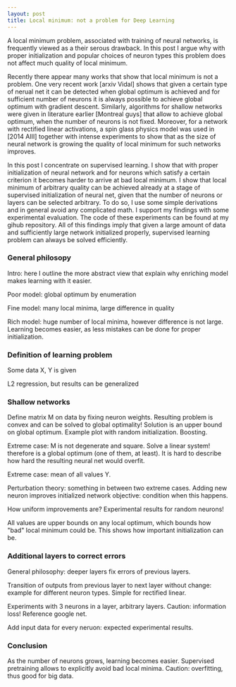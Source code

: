```yaml
---
layout: post
title: Local minimum: not a problem for Deep Learning
---
```


A local minimum problem, associated with training of neural networks, is frequently viewed as a their serous drawback. In this post I argue why with proper initialization and popular choices of neuron types this problem does not affect much quality of local minimum.

Recently there appear many works that show that local minimum is not a problem. One very recent work [arxiv Vidal] shows that given a certain type of nerual net it can be detected when global optimum is achieved and for sufficient number of neurons it is always possible to achieve global optimum with gradient descent. Similarly, algorithms for shallow networks were given in literature earlier [Montreal guys] that allow to achieve global optimum, when the number of neurons is not fixed. Moreover, for a network with rectified linear activations, a spin glass physics model was used in [2014 AIII] together with intense experiments to show that as the size of neural network is growing the quality of local minimum for such networks improves.

In this post I concentrate on supervised learning. I show that with proper initialization of neural network and for neurons which satisfy a certain criterion it becomes harder to arrive at bad local minimum. I show that local minimum of arbitrary quality can be achieved already at a stage of supervised initialization of neural net, given that the number of neurons or layers can be selected arbitrary. To do so, I use some simple derivations and in general avoid any complicated math. I support my findings with some experimental evaluation. The code of these experiments can be found at my gihub repository.
All of this findings imply that given a large amount of data and sufficiently large network initialized properly, supervised learning problem can always be solved efficiently.

### General philosopy

Intro: here I outline the more abstract view that explain why enriching model makes learning with it easier.

Poor model: global optimum by enumeration

Fine model: many local minima, large difference in quality

Rich model: huge number of local minima, however difference is not large. Learning becomes easier, as less mistakes can be done for proper initialization.

### Definition of learning problem

Some data X, Y is given

L2 regression, but results can be generalized

### Shallow networks

Define matrix M on data by fixing neuron weights. Resulting problem is convex and can be solved to global optimality! Solution is an upper bound on global optimum. Example plot with random initialization. Boosting.

Extreme case: M is not degenerate and square. Solve a linear system! therefore is a global optimum (one of them, at least). It is hard to describe how hard the resulting neural net would overfit. 

Extreme case: mean of all values Y.

Perturbation theory: something in between two extreme cases. Adding new neuron improves initialized network objective: condition when this happens.

How uniform improvements are? Experimental results for random neurons!

All values are upper bounds on any local optimum, which bounds how "bad" local minimum could be. This shows how important initialization can be.

### Additional layers to correct errors

General philosophy: deeper layers fix errors of previous layers.

Transition of outputs from previous layer to next layer without change: example for different neuron types. Simple for rectified linear.

Experiments with 3 neurons in a layer, arbitrary layers. Caution: information loss! Reference google net.

Add input data for every neruon: expected experimental results.

### Conclusion

As the number of neurons grows, learning becomes easier. Supervised pretraining allows to explicitly avoid bad local minima. Caution: overfitting, thus good for big data.